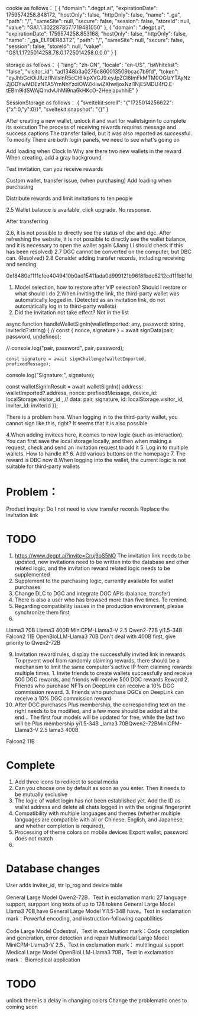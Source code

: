 cookie as follows：
[
    {
        "domain": ".degpt.ai",
        "expirationDate": 1759574258.848172,
        "hostOnly": false,
        "httpOnly": false,
        "name": "_ga",
        "path": "/",
        "sameSite": null,
        "secure": false,
        "session": false,
        "storeId": null,
        "value": "GA1.1.302287857.1719481050"
    },
    {
        "domain": ".degpt.ai",
        "expirationDate": 1759574258.853168,
        "hostOnly": false,
        "httpOnly": false,
        "name": "_ga_ELT9ER83T2",
        "path": "/",
        "sameSite": null,
        "secure": false,
        "session": false,
        "storeId": null,
        "value": "GS1.1.1725014258.78.0.1725014258.0.0.0"
    }
]




storage as follows：
{
    "lang": "zh-CN",
    "locale": "en-US",
    "isWhitelist": "false",
    "visitor_id": "ad1348b3a0276c860013509bcac7b9fd",
    "token": "eyJhbGciOiJIUzI1NiIsInR5cCI6IkpXVCJ9.eyJpZCI6ImFkMTM0OGIzYTAyNzZjODYwMDEzNTA5YmNhYzdiOWZkIiwiZXhwIjoxNzI1NjE5MDU4fQ.E-tEBm9ldSWAjQmdvUhMi9na6kHKcO-2HeeiapvhhiE"
}



SessionStorage as follows：
{
    "sveltekit:scroll": "{\"1725014256622\":{\"x\":0,\"y\":0}}",
    "sveltekit:snapshot": "{}"
}






After creating a new wallet, unlock it and wait for walletsignin to complete its execution 
The process of receiving rewards requires message and success captions 
The transfer failed, but it was also reported as successful. To modify 
There are both login panels, we need to see what's going on


Add loading when Clock In 
Why are there two new wallets in the reward 
When creating, add a gray background




Test invitation, can you receive rewards

Custom wallet, transfer issue, (when purchasing) 
Add loading when purchasing  



Distribute rewards and limit invitations to ten people



2.5 Wallet balance is available, click upgrade. No response. 
  
After transferring 

2.6, it is not possible to directly see the status of dbc and dgc. After refreshing the website, it is not possible to directly see the wallet balance, and it is necessary to open the wallet again (Jiang Li should check if this has been resolved) 
2.7 DGC cannot be converted on the computer, but DBC can. (Resolved) 
2.8 Consider adding transfer records, including receiving and sending.





0xf8480ef111cfee4049410b0ad15411ada0d999121b96f8fbdc6212cd11fbb11d








1. Model selection, how to restore after VIP selection? Should I restore or what should I do 
2.When inviting the link, the third-party wallet was automatically logged in. (Detected as an invitation link, do not automatically log in to third-party wallets) 
3. Did the invitation not take effect? Not in the list

 async function handleWalletSignIn(walletImported: any, password: string, inviterId?:string) {
  // const { nonce, signature } = await signData(pair, password, undefined);

  // console.log("pair, password", pair, password);

    const signature = await signChallenge(walletImported, prefixedMessage);
  console.log("Signature:", signature);
  
  const walletSignInResult = await walletSignIn({
    address: walletImported?.address,
    nonce: prefixedMessage,
    device_id: localStorage.visitor_id ,
    // data: pair,
    signature,
    id: localStorage.visitor_id,
    inviter_id: inviterId
  });

There is a problem here. When logging in to the third-party wallet, you cannot sign like this, right? It seems that it is also possible



4.When adding invitees here, it comes to new logic (such as interaction). You can first save the local storage locally, and then when making a request, check and send an invitation request to add it 
5. Log in to multiple wallets. How to handle it? 
6. Add various buttons on the homepage 
7. The reward is DBC now
8.When logging into the wallet, the current logic is not suitable for third-party wallets





























# Problem：
Product inquiry: Do I not need to view transfer records 
Replace the invitation link


# TODO
1. https://www.degpt.ai?invite=Cruj9oS5NO The invitation link needs to be updated, new invitations need to be written into the database and other related logic, and the invitation reward related logic needs to be supplemented
2. Supplement to the purchasing logic, currently available for wallet purchases 
4. Change DLC to DGC and integrate DGC APIs (balance, transfer) 
5. There is also a user who has browsed more than five times. To remind. 
6. Regarding compatibility issues in the production environment, please synchronize them first
8. 

  LIama3 70B
LIama3 400B
MiniCPM-Llama3-V 2.5
Qwen2-72B
yi1.5-34B
Falcon2 11B   OpenBioLLM-Llama3 70B
Don't deal with 400B first, give priority to Qwen2-72B

9. Invitation reward rules, display the successfully invited link in rewards. To prevent wool from randomly claiming rewards, there should be a mechanism to limit the same computer's active IP from claiming rewards multiple times. 1. Invite friends to create wallets successfully and receive 500 DGC rewards, and friends will receive 500 DGC rewards 
Reward 2. Friends who purchase NFTs on DeepLink can receive a 10% DGC commission reward. 3. Friends who purchase DGCs on DeepLink can receive a 10% DGC commission reward 
10. After DGC purchases Plus membership, the corresponding text on the right needs to be modified, and a few more should be added at the end... The first four models will be updated for free, while the last two will be Plus membership
yi1.5-34B
_lama3 70BQwen2-72BMiniCPM-Llama3-V 2.5
lama3 400B

Falcon2 11B
   



# Complete
1. Add three icons to redirect to social media 
2. Can you choose one by default as soon as you enter. Then it needs to be mutually exclusive 
3. The logic of wallet login has not been established yet. Add the ID as wallet address and delete all chats logged in with the original fingerprint 
3. Compatibility with multiple languages and themes (whether multiple languages are compatible with all or Chinese, English, and Japanese, and whether completion is required), 
4. Processing of theme colors on mobile devices 
Export wallet, password does not match
5. 


   


# Database changes
User adds inviter_id, str 
Ip_rog and device table



General Large Model Qwen2-72B，Text in exclamation mark: 27 language support, surpport long texts of up to 128 tokens
General Large Model  LIama3 70B,have
General Large Model  Yi1.5-34B have，Text in exclamation mark：Powerful encoding, and instruction-following capabilities

Code Large Model  Codestral，Text in exclamation mark：Code completion and generation, error detection and repair
Multimodal  Large Model MiniCPM-Llama3-V 2.5，Text in exclamation mark： multilingual support
Medical Large Model  OpenBioLLM-Llama3 70B，Text in exclamation mark： Biomedical application



# TODO

unlock there is a delay in changing colors
Change the problematic ones to coming soon




